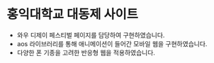 # 홍익대학교 대동제 사이트

- 와우 디제이 페스티벌 페이지를 담당하여 구현하였습니다.
- aos 라이브러리를 통해 애니메이션이 들어간 모바일 웹을 구현하였습니다.
- 다양한 폰 기종을 고려한 반응형 웹을 적용하였습니다.
